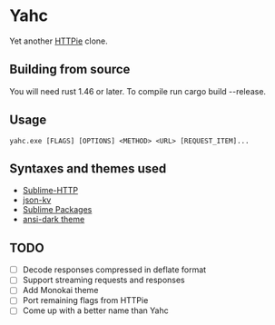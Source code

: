 # Yahc
Yet another [HTTPie](https://httpie.io/) clone.

## Building from source
You will need rust 1.46 or later. To compile run cargo build --release.

## Usage
```
yahc.exe [FLAGS] [OPTIONS] <METHOD> <URL> [REQUEST_ITEM]...
```

## Syntaxes and themes used
- [Sublime-HTTP](https://github.com/samsalisbury/Sublime-HTTP)
- [json-kv](https://github.com/aurule/json-kv)
- [Sublime Packages](https://github.com/sublimehq/Packages/tree/fa6b8629c95041bf262d4c1dab95c456a0530122)
- [ansi-dark theme](https://github.com/sharkdp/bat/blob/master/assets/themes/ansi-dark.tmTheme)

## TODO
- [ ] Decode responses compressed in deflate format
- [ ] Support streaming requests and responses
- [ ] Add Monokai theme
- [ ] Port remaining flags from HTTPie
- [ ] Come up with a better name than Yahc
